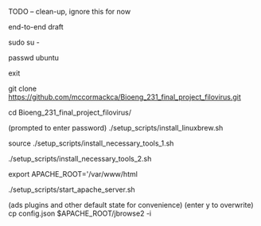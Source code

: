 TODO – clean-up, ignore this for now

end-to-end draft

sudo su -

passwd ubuntu

exit

git clone https://github.com/mccormackca/Bioeng_231_final_project_filovirus.git

cd Bioeng_231_final_project_filovirus/

(prompted to enter password)
./setup_scripts/install_linuxbrew.sh

source ./setup_scripts/install_necessary_tools_1.sh

./setup_scripts/install_necessary_tools_2.sh

export APACHE_ROOT='/var/www/html

./setup_scripts/start_apache_server.sh

(ads plugins and other default state for convenience)
(enter y to overwrite)
cp config.json $APACHE_ROOT/jbrowse2 -i